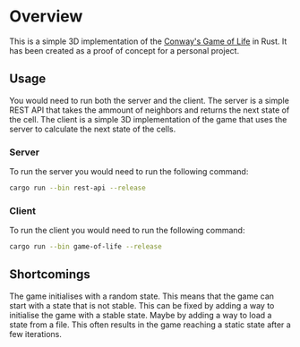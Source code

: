 # Overview

This is a simple 3D implementation of the [Conway's Game of Life](https://en.wikipedia.org/wiki/Conway%27s_Game_of_Life) in Rust. It has been created as a proof of concept for a personal project.

## Usage

You would need to run both the server and the client. The server is a simple REST API that takes the ammount of neighbors and returns the next state of the cell. The client is a simple 3D implementation of the game that uses the server to calculate the next state of the cells.

### Server

To run the server you would need to run the following command:

```bash
cargo run --bin rest-api --release
```

### Client

To run the client you would need to run the following command:

```bash
cargo run --bin game-of-life --release
```

## Shortcomings

The game initialises with a random state. This means that the game can start with a state that is not stable. This can be fixed by adding a way to initialise the game with a stable state. Maybe by adding a way to load a state from a file. This often results in the game reaching a static state after a few iterations.
